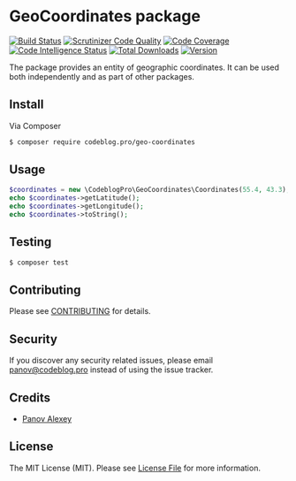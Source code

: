 # GeoCoordinates package

[![Build Status](https://travis-ci.org/PanovAlexey/geo-coordinates.svg?branch=master)](https://travis-ci.org/PanovAlexey/geo-coordinates) 
[![Scrutinizer Code Quality](https://scrutinizer-ci.com/g/PanovAlexey/geo-coordinates/badges/quality-score.png?b=master)](https://scrutinizer-ci.com/g/PanovAlexey/geo-coordinates/?branch=master)
[![Code Coverage](https://scrutinizer-ci.com/g/PanovAlexey/geo-coordinates/badges/coverage.png?b=master)](https://scrutinizer-ci.com/g/PanovAlexey/geo-coordinates/?branch=master)
[![Code Intelligence Status](https://scrutinizer-ci.com/g/PanovAlexey/geo-coordinates/badges/code-intelligence.svg?b=master)](https://scrutinizer-ci.com/code-intelligence)
[![Total Downloads](https://poser.pugx.org/codeblog.pro/geo-coordinates/downloads)](https://packagist.org/packages/codeblog.pro/geo-coordinates)
[![Version](https://poser.pugx.org/codeblog.pro/geo-coordinates/version)](https://packagist.org/packages/codeblog.pro/geo-coordinates)

The package provides an entity of geographic coordinates.
It can be used both independently and as part of other packages.

## Install

Via Composer

``` bash
$ composer require codeblog.pro/geo-coordinates
```

## Usage

``` php
$coordinates = new \CodeblogPro\GeoCoordinates\Coordinates(55.4, 43.3);
echo $coordinates->getLatitude();
echo $coordinates->getLongitude();
echo $coordinates->toString();
```

## Testing

``` bash
$ composer test
```

## Contributing

Please see [CONTRIBUTING](CONTRIBUTING.md) for details.

## Security

If you discover any security related issues, please email panov@codeblog.pro instead of using the issue tracker.

## Credits

- [Panov Alexey](https://www.linkedin.com/in/codeblog/)

## License

The MIT License (MIT). Please see [License File](LICENSE.md) for more information.

